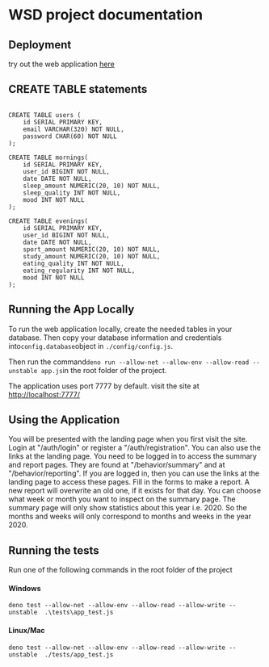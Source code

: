 WSD project documentation
===========

Deployment
----------
try out the web application [here](https://wsd-project-s2020.herokuapp.com/)

CREATE TABLE statements
-----------------------
```

CREATE TABLE users (
	id SERIAL PRIMARY KEY,
	email VARCHAR(320) NOT NULL,
	password CHAR(60) NOT NULL
);

CREATE TABLE mornings(
	id SERIAL PRIMARY KEY,
	user_id BIGINT NOT NULL,
	date DATE NOT NULL,
	sleep_amount NUMERIC(20, 10) NOT NULL,
	sleep_quality INT NOT NULL,
	mood INT NOT NULL
);

CREATE TABLE evenings(
	id SERIAL PRIMARY KEY,
	user_id BIGINT NOT NULL,
	date DATE NOT NULL,
	sport_amount NUMERIC(20, 10) NOT NULL,
	study_amount NUMERIC(20, 10) NOT NULL,
	eating_quality INT NOT NULL,
	eating_regularity INT NOT NULL,
	mood INT NOT NULL
);

```

Running the App Locally
-----------------------
To run the web application locally, create the needed tables in your database. Then copy
your database information and credentials into`config.database`object in `./config/config.js`.

Then run the command`deno run --allow-net --allow-env --allow-read --unstable app.js`in the root folder of the project.

The application uses port 7777 by default. visit the site at [http://localhost:7777/](http://localhost:7777/)

Using the Application
---------------------

You will be presented with the landing page when you first visit the site.
Login at "/auth/login" or register a "/auth/registration". 
You can also use the links at the landing page. You need to be logged in
to access the summary and report pages. They are found at "/behavior/summary"
and at "/behavior/reporting". If you are logged in, then you can use the links
at the landing page to access these pages. Fill in the forms to make a report.
A new report will overwrite an old one, if it exists for that day. You can
choose what week or month you want to inspect on the summary page. The summary
page will only show statistics about this year i.e. 2020. So the months and weeks
will only correspond to months and weeks in the year 2020. 

Running the tests
-----------------
Run one of the following commands in the root folder of the project
#### Windows
`deno test --allow-net --allow-env --allow-read --allow-write --unstable  .\tests\app_test.js`

#### Linux/Mac
`deno test --allow-net --allow-env --allow-read --allow-write --unstable  ./tests/app_test.js`
